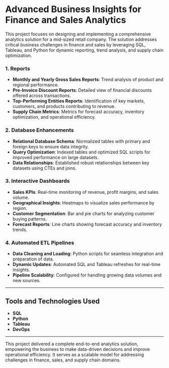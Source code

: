 #  Advanced Business Insights for Finance and Sales Analytics

This project focuses on designing and implementing a comprehensive analytics solution for a mid-sized retail company. The solution addresses critical business challenges in finance and sales by leveraging SQL, Tableau, and Python for dynamic reporting, trend analysis, and supply chain optimization. 

### 1. **Reports**
- **Monthly and Yearly Gross Sales Reports**: Trend analysis of product and regional performance.
- **Pre-Invoice Discount Reports**: Detailed view of financial discounts offered across transactions.
- **Top-Performing Entities Reports**: Identification of key markets, customers, and products contributing to revenue.
- **Supply Chain Metrics**: Metrics for forecast accuracy, inventory optimization, and operational efficiency.

### 2. **Database Enhancements**
- **Relational Database Schema**: Normalized tables with primary and foreign keys to ensure data integrity.
- **Query Optimization**: Indexed tables and optimized SQL scripts for improved performance on large datasets.
- **Data Relationships**: Established robust relationships between key datasets using CTEs and joins.

### 3. **Interactive Dashboards**
- **Sales KPIs**: Real-time monitoring of revenue, profit margins, and sales volume.
- **Geographical Insights**: Heatmaps to visualize sales performance by region.
- **Customer Segmentation**: Bar and pie charts for analyzing customer buying patterns.
- **Forecast Reports**: Line charts showing forecast accuracy and inventory trends.

### 4. **Automated ETL Pipelines**
- **Data Cleaning and Loading**: Python scripts for seamless integration and preparation of data.
- **Dynamic Updates**: Automated SQL and Tableau refreshes for real-time insights.
- **Pipeline Scalability**: Configured for handling growing data volumes and new sources.

---

## Tools and Technologies Used
- **SQL**
- **Python**
- **Tableau**
- **DevOps**

---

This project delivered a complete end-to-end analytics solution, empowering the business to make data-driven decisions and improve operational efficiency. It serves as a scalable model for addressing challenges in finance, sales, and supply chain domains.
